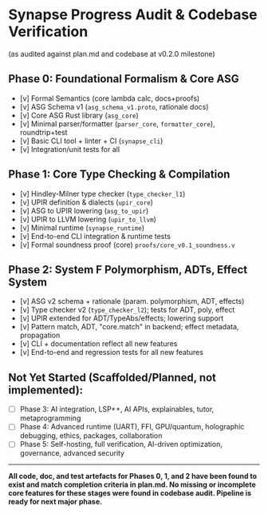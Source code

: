 # Synapse Progress Audit & Codebase Verification

(as audited against plan.md and codebase at v0.2.0 milestone)

## Phase 0: Foundational Formalism & Core ASG

- [v] Formal Semantics (core lambda calc, docs+proofs)
- [v] ASG Schema v1 (`asg_schema_v1.proto`, rationale docs)
- [v] Core ASG Rust library (`asg_core`)
- [v] Minimal parser/formatter (`parser_core`, `formatter_core`), roundtrip+test
- [v] Basic CLI tool + linter + CI (`synapse_cli`)
- [v] Integration/unit tests for all

## Phase 1: Core Type Checking & Compilation

- [v] Hindley-Milner type checker (`type_checker_l1`)
- [v] UPIR definition & dialects (`upir_core`)
- [v] ASG to UPIR lowering (`asg_to_upir`)
- [v] UPIR to LLVM lowering (`upir_to_llvm`)
- [v] Minimal runtime (`synapse_runtime`)
- [v] End-to-end CLI integration & runtime tests
- [v] Formal soundness proof (core) `proofs/core_v0.1_soundness.v`

## Phase 2: System F Polymorphism, ADTs, Effect System

- [v] ASG v2 schema + rationale (param. polymorphism, ADT, effects)
- [v] Type checker v2 (`type_checker_l2`); tests for ADT, poly, effect
- [v] UPIR extended for ADT/TypeAbs/effects; lowering support
- [v] Pattern match, ADT, "core.match" in backend; effect metadata, propagation
- [v] CLI + documentation reflect all new features
- [v] End-to-end and regression tests for all new features

## Not Yet Started (Scaffolded/Planned, not implemented):

- [ ] Phase 3: AI integration, LSP++, AI APIs, explainables, tutor, metaprogramming
- [ ] Phase 4: Advanced runtime (UART), FFI, GPU/quantum, holographic debugging, ethics, packages, collaboration
- [ ] Phase 5: Self-hosting, full verification, AI-driven optimization, governance, advanced security

---

**All code, doc, and test artefacts for Phases 0, 1, and 2 have been found to exist and match completion criteria in plan.md. No missing or incomplete core features for these stages were found in codebase audit. Pipeline is ready for next major phase.**